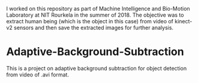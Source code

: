 I worked on this repository as part of Machine Intelligence and Bio-Motion Laboratory at NIT Rourkela in the summer of 2018. The objective was to extract human being (which is the object in this case) from video of kinect-v2 sensors and then save the extracted images for further analysis. 
# Adaptive-Background-Subtraction
This is a project on adaptive background subtraction for object detection from video of .avi format. 
